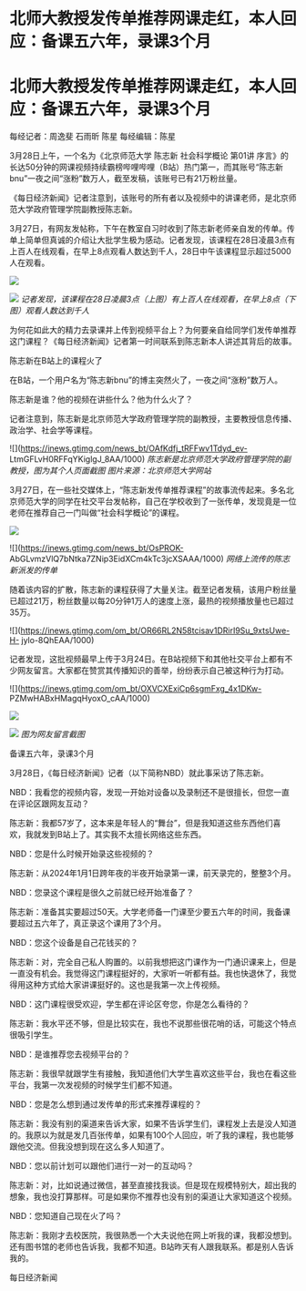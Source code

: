 # 北师大教授发传单推荐网课走红，本人回应：备课五六年，录课3个月

# 北师大教授发传单推荐网课走红，本人回应：备课五六年，录课3个月

每经记者：周逸斐 石雨昕 陈星 每经编辑：陈星

3月28日上午，一个名为《北京师范大学 陈志新 社会科学概论 第01讲
序言》的长达50分钟的网课视频持续霸榜哔哩哔哩（B站）热门第一，而其账号“陈志新bnu”一夜之间“涨粉”数万人，截至发稿，该账号已有21万粉丝量。

《每日经济新闻》记者注意到，该账号的所有者以及视频中的讲课老师，是北京师范大学政府管理学院副教授陈志新。

3月27日，有网友发帖称，下午在教室自习时收到了陈志新老师亲自发的传单。传单上简单但真诚的介绍让大批学生极为感动。记者发现，该课程在28日凌晨3点有上百人在线观看，在早上8点观看人数达到千人，28日中午该课程显示超过5000人在观看。

![](https://inews.gtimg.com/om_bt/ObtrsZqZpZpoGip4Ui3UPZYT1-VXvVPIfMBNXsOBJ3TdYAA/1000)

![](https://inews.gtimg.com/om_bt/Oe9w7XjR7V4gEvfMJGNrF6Gjlsdk4yELvPoyOM1YKQB6cAA/1000)
_记者发现，该课程在28日凌晨3点（上图）有上百人在线观看，在早上8点（下图）观看人数达到千人_

为何花如此大的精力去录课并上传到视频平台上？为何要亲自给同学们发传单推荐这门课程？《每日经济新闻》记者第一时间联系到陈志新本人讲述其背后的故事。

陈志新在B站上的课程火了

在B站，一个用户名为“陈志新bnu”的博主突然火了，一夜之间“涨粉”数万人。

陈志新是谁？他的视频在讲些什么？他为什么火了？

记者注意到，陈志新是北京师范大学政府管理学院的副教授，主要教授信息传播、政治学、社会学等课程。

![](https://inews.gtimg.com/news_bt/OAfKdfj_tRFFwv1Tdyd_ev-
LtmGFLvH0RFFqYKiglgJ_8AA/1000) _陈志新是北京师范大学政府管理学院的副教授，图为其个人页面截图 图片来源：北京师范大学网站_

3月27日，在一些社交媒体上，“陈志新发传单推荐课程”的故事流传起来。多名北京师范大学的同学在社交平台发帖称，自己在学校收到了一张传单，发现竟是一位老师在推荐自己一门叫做“社会科学概论”的课程。

![](https://inews.gtimg.com/news_bt/OR5XHjpb2Xmt_tnRCssPRHEEHcZvq_MbMS0BHgKAeq4msAA/1000)

![](https://inews.gtimg.com/news_bt/OsPROK-
AbGLvmzVlQ7bNtka7ZNip3EidXCm4kTc3jcXSAAA/1000) _网络上流传的陈志新派发的传单_

随着该内容的扩散，陈志新的课程获得了大量关注。截至记者发稿，该用户粉丝量已超过21万，粉丝数量以每20分钟1万人的速度上涨，最热的视频播放量也已超过35万。

![](https://inews.gtimg.com/om_bt/OR66RL2N58tcisav1DRirI9Su_9xtsUwe-H-
jylo-8QhEAA/1000)

记者发现，这批视频最早上传于3月24日。在B站视频下和其他社交平台上都有不少网友留言。大家都在赞赏其传播知识的善举，纷纷表示自己被这种行为打动。

![](https://inews.gtimg.com/om_bt/OXVCXExiCp6sgmFxg_4x1DKw-
PZMwHABxHMagqHyoxO_cAA/1000)

![](https://inews.gtimg.com/om_bt/OLoGU549rwPddZa7oAWcScAh_qeYk3Q7WdMqpqz1S4kNsAA/1000)

![](https://inews.gtimg.com/om_bt/O2r8FoMHqtTmhkjfZrT9RRyl_TmqmFIsjkrNC_JTZo2ggAA/1000)
_图为网友留言截图_

备课五六年，录课3个月

3月28日，《每日经济新闻》记者（以下简称NBD）就此事采访了陈志新。

NBD：我看您的视频内容，发现一开始对设备以及录制还不是很擅长，但您一直在评论区跟网友互动？

陈志新：我都57岁了，这本来是年轻人的“舞台”，但是我知道这些东西他们喜欢，我就发到B站上了。其实我不太擅长网络这些东西。

NBD：您是什么时候开始录这些视频的？

陈志新：从2024年1月1日跨年夜的半夜开始录第一课，前天录完的，整整3个月。

NBD：您录这个课程是很久之前就已经开始准备了？

陈志新：准备其实要超过50天。大学老师备一门课至少要五六年的时间，我备课要超过五六年了，真正录这个课用了3个月。

NBD：您这个设备是自己花钱买的？

陈志新：对，完全自己私人购置的。以前我想把这门课作为一门通识课来上，但是一直没有机会。我觉得这门课程挺好的，大家听一听都有益。我也快退休了，我觉得用这种方式给大家讲课挺好的。这也是我第一次上传视频。

NBD：这门课程很受欢迎，学生都在评论区夸您，你是怎么看待的？

陈志新：我水平还不够，但是比较实在，我也不说那些很花哨的话，可能这个特点很吸引学生。

NBD：是谁推荐您去视频平台的？

陈志新：我很早就跟学生有接触，我知道他们大学生喜欢这些平台，我也在看这些平台，我第一次发视频的时候学生们都不知道。

NBD：您是怎么想到通过发传单的形式来推荐课程的？

陈志新：我没有别的渠道来告诉大家，如果不告诉学生们，课程发上去是没人知道的。我原以为就是发几百张传单，如果有100个人回应，听了我的课程，我也能够跟他交流。但我没想到现在这么多人知道了。

NBD：您以前计划可以跟他们进行一对一的互动吗？

陈志新：对，比如说通过微信，甚至直接找我谈。但是现在规模特别大，超出我的想象，我也没打算那样。可是如果你不推荐也没有别的渠道让大家知道这个视频。

NBD：您知道自己现在火了吗？

陈志新：我刚才去校医院，我很熟悉一个大夫说他在网上听我的课，我都没想到。还有图书馆的老师也告诉我，我都不知道。B站昨天有人跟我联系。都是别人告诉我的。

每日经济新闻

